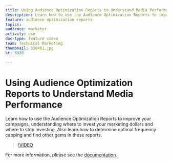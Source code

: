 ```yaml
---
title: Using Audience Optimization Reports to Understand Media Performance
description: Learn how to use the Audience Optimization Reports to improve your campaigns, understanding where to invest your marketing dollars and where to stop investing. Also learn how to determine optimal frequency capping and find other gems in these reports.
feature: audience optimization reports
topics: 
audience: marketer
activity: use
doc-type: feature video
team: Technical Marketing
thumbnail: 330401.jpg
kt: 6838

---
```


# Using Audience Optimization Reports to Understand Media Performance

Learn how to use the Audience Optimization Reports to improve your campaigns, understanding where to invest your marketing dollars and where to stop investing. Also learn how to determine optimal frequency capping and find other gems in these reports.

>[!VIDEO](https://video.tv.adobe.com/v/330401/?quality=12&learn=on)

For more information, please see the [documentation](https://experienceleague.adobe.com/docs/audience-manager/user-guide/reporting/audience-optimization-reports/audience-optimization-reports.html#reporting).
